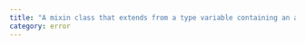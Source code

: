 ```yaml
---
title: "A mixin class that extends from a type variable containing an abstract construct signature must also be declared 'abstract'."
category: error
---
```

